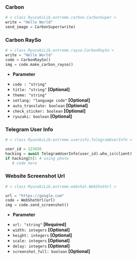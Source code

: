 ### Carbon
```python
# < class RyuzakiLib.extreme.carbon.CarbonSuper >
write = "Hello World"
send_image = CarbonSuper(write)
```

### Carbon RaySo
```python
# < class RyuzakiLib.extreme.rayso.CarbonRaySo >
write = "Hello World"
code = CarbonRaySo()
img = code.make_carbon_rayso()
```
* <b>Parameter</b>
- `code : "string"`
- `title: "string"` <b>[Optional]</b>
- `theme: "string"`
- `setlang: "language code"` <b>[Optional]</b>
- `auto_translate: boolean` <b>[Optional]</b>
- `check_sticker: boolean` <b>[Optional]</b>
- `ryuzaki: boolean` <b>[Optional]</b>

### Telegram User Info
```python
# < class RyuzakiLib.extreme.userinfo.TelegramUserInfo >

user_id = 123456
hacking = await TelegramUserInfo(user_id).who_is(client)
if hacking[0]: # using photo
   # code here
```

### Website Screenshot Url
```python
# < class RyuzakiLib.extreme.webshot.WebShotUrl >

url = "https://google.com"
code = WebShotUrl(url)
img = code.send_screenshot()
```
* <b>Parameter</b>
- `url: "string"` <b>[Required]</b>
- `width: integers` <b>[Optional]</b>
- `height: integers` <b>[Optional]</b>
- `scale: integers` <b>[Optional]</b>
- `delay: integers` <b>[Optional]</b>
- `screenshot_full: boolean` <b>[Optional]</b>
